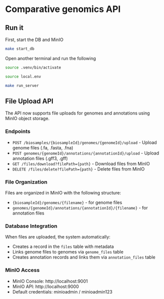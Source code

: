 # Comparative genomics API

## Run it

First, start the DB and MinIO

```sh
make start_db
```

Open another terminal and run the following

```sh
source .venv/bin/activate
```

```sh
source local.env
```

```sh
make run_server
```

## File Upload API

The API now supports file uploads for genomes and annotations using MinIO object storage.

### Endpoints

- `POST /biosamples/{biosampleId}/genomes/{genomeId}/upload` - Upload genome files (.fa, .fasta, .fna)
- `POST genomes/{genomeId}/annotations/{annotationId}/upload` - Upload annotation files (.gff3, .gff)
- `GET /files/download?filePath={path}` - Download files from MinIO
- `DELETE /files/delete?filePath={path}` - Delete files from MinIO

### File Organization

Files are organized in MinIO with the following structure:

- `{biosampleId}/genomes/{filename}` - for genome files
- `genomes/{genomeId}/annotations/{annotationId}/{filename}` - for annotation files

### Database Integration

When files are uploaded, the system automatically:

- Creates a record in the `files` table with metadata
- Links genome files to genomes via `genome_files` table
- Creates annotation records and links them via `annotation_files` table

### MinIO Access

- MinIO Console: http://localhost:9001
- MinIO API: http://localhost:9000
- Default credentials: minioadmin / minioadmin123
